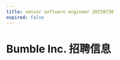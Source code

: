 ```yaml
---
title: senior software engineer 20250730
expired: false
---
```


# Bumble Inc. 招聘信息

<JobPostingTable job-posting-json-path="bumble/data/senior-software-engineer-20250730" />